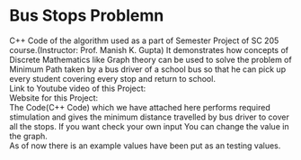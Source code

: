 # Bus Stops Problemn
C++ Code of the algorithm used as a part of Semester Project of SC 205 course.(Instructor: Prof. Manish K. Gupta) It demonstrates how concepts of Discrete Mathematics like Graph theory can be used to solve the problem of Minimum Path taken by a bus driver  of a school bus so that he can pick up every student covering every stop and return to school.<br>
Link to Youtube video of this Project:<br>
Website for this Project: <br>
The Code(C++ Code) which we have attached here performs required stimulation and gives the minimum distance travelled by bus driver to cover all the stops. If you want check your own input You can change the value in the graph.<br>
As of now there is an example values have been put as an testing values.<br>

